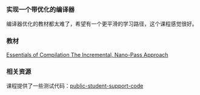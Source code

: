 ### 实现一个带优化的编译器

编译器优化的教材都太难了，希望有一个更平滑的学习路径，这个课程感觉很好。

### 教材

[Essentials of Compilation The Incremental, Nano-Pass Approach](https://github.com/IUCompilerCourse/Essentials-of-Compilation)

### 相关资源

课程提供了一些测试代码：[public-student-support-code](https://github.com/IUCompilerCourse/public-student-support-code)

